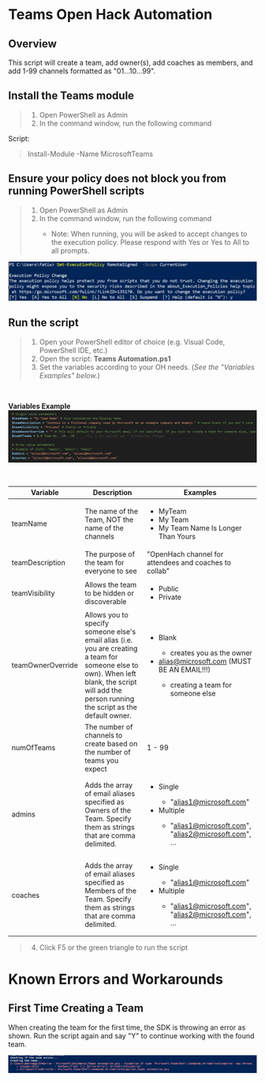 # Teams Open Hack Automation

## Overview
This script will create a team, add owner(s), add coaches as members, and add 1-99 channels formatted as "01…10…99".

## Install the Teams module
>1. Open PowerShell as Admin
>2. In the command window, run the following command

Script:<br>
>Install-Module -Name MicrosoftTeams

## Ensure your policy does not block you from running PowerShell scripts
><ol>
><li>Open PowerShell as Admin</li>
><li>In the command window, run the following command</li>
><ul><li>Note: When running, you will be asked to accept changes to the execution policy. Please respond with Yes or Yes to All to all prompts.</li></ul></ol>

![Example of enabling PS](/Images/powershell_enable.png)

## Run the script
>1. Open your PowerShell editor of choice (e.g. Visual Code, PowerShell IDE, etc.)
>2. Open the script: <strong>Teams Automation.ps1</strong>
>3. Set the variables according to your OH needs. (<em>See the "Variables Examples" below.</em>)

<br>

<strong>Variables Example</strong><br>
![Example of variables](Images/variable_examples.png)

<br>

Variable | Description | Examples
--- | --- | ---
teamName | The name of the Team, NOT the name of the channels | <ul><li>MyTeam</li><li>My Team</li><li>My Team Name Is Longer Than Yours</li>
teamDescription | The purpose of the team for everyone to see | "OpenHach channel for attendees and coaches to collab"
teamVisibility | Allows the team to be hidden or discoverable | <ul><li>Public</li><li>Private</li></ul>
teamOwnerOverride | Allows you to specify someone else's email alias (i.e. you are creating a team for someone else to own). When left blank, the script will add the person running the script as the default owner. | <ul><li>Blank</li><ul><li>creates you as the owner</li></ul><li>alias@microsoft.com (MUST BE AN EMAIL!!!)</li><ul><li>creating a team for someone else</li></ul></ul>
numOfTeams | The number of channels to create based on the number of teams you expect | 1 - 99
admins | Adds the array of email aliases specified as Owners of the Team. Specify them as strings that are comma delimited. | <ul><li>Single</li><ul><li>"alias1@microsoft.com"</li></ul><li>Multiple</li><ul><li>"alias1@microsoft.com", "alias2@microsoft.com", …</li></ul></ul>
coaches | Adds the array of email aliases specified as Members of the Team. Specify them as strings that are comma delimited. | <ul><li>Single</li><ul><li>"alias1@microsoft.com"</li></ul><li>Multiple</li><ul><li>"alias1@microsoft.com", "alias2@microsoft.com", …</li></ul></ul>

>4. Click F5 or the green triangle to run the script

# Known Errors and Workarounds

## First Time Creating a Team
When creating the team for the first time, the SDK is throwing an error as shown. Run the script again and say "Y" to continue working with the found team.

![Error thrown the first time you create a team](Images/sdk_error.png)